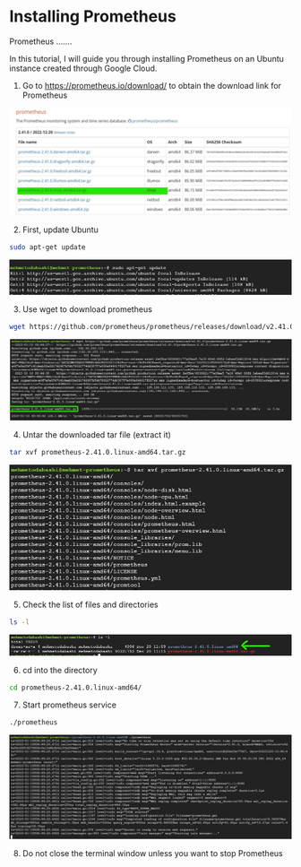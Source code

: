 # Installing Prometheus

Prometheus .......

In this tutorial, I will guide you through installing Prometheus on an Ubuntu instance created through Google Cloud.

1. Go to https://prometheus.io/download/ to obtain the download link for Prometheus

![download](download.jpg)

2. First, update Ubuntu

```bash
sudo apt-get update
```
![update](update.jpg)

3. Use wget to download prometheus 

```bash
wget https://github.com/prometheus/prometheus/releases/download/v2.41.0/prometheus-2.41.0.illumos-amd64.tar.gz
```
![downloaded](downloaded.jpg)

4. Untar the downloaded tar file (extract it)

```bash
tar xvf prometheus-2.41.0.linux-amd64.tar.gz
```
![files](files.jpg)

5. Check the list of files and directories

```bash
ls -l
```
![directory](directory.jpg)

6. cd into the directory

```bash
cd prometheus-2.41.0.linux-amd64/
```
7. Start prometheus service
```bash
./prometheus
```
![started](started.jpg)

8. Do not close the terminal window unless you want to stop Prometheus